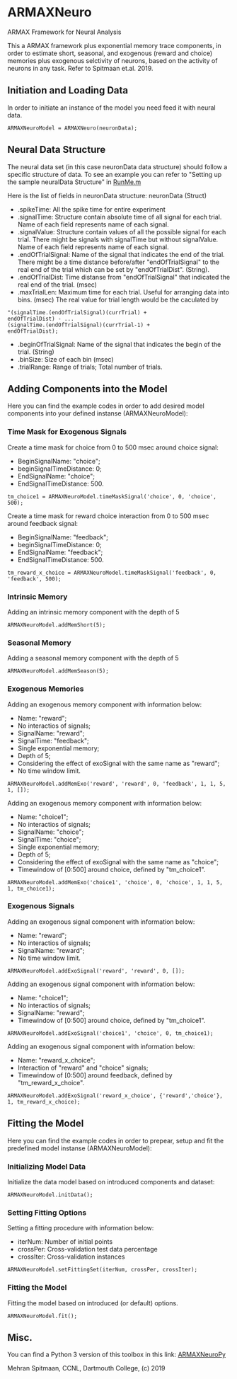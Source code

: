 # ARMAXNeuro
ARMAX Framework for Neural Analysis

This a ARMAX framework plus exponential memory trace components, 
in order to estimate short, seasonal, and exogenous (reward and choice) memories 
plus exogenous selctivity of neurons, based on the activity of neurons in any task.
Refer to Spitmaan et.al. 2019.

## Initiation and Loading Data
In order to initiate an instance of the model you need feed it with neural data.
```
ARMAXNeuroModel = ARMAXNeuro(neuronData);
```

## Neural Data Structure
The neural data set (in this case neuronData data structure) should follow a specific structure of data.
To see an example you can refer to "Setting up the sample neuralData Structure" in [RunMe.m](https://github.com/Spitmaan/ARMAXNeuro/blob/master/RunMe.m)

Here is the list of fields in neuronData structure:
neuronData (Struct)
- .spikeTime:         All the spike time for entire experiment
- .signalTime:        Structure contain absolute time of all signal for each trial. Name of each field represents name of each signal.
- .signalValue:       Structure contain values of all the possible signal for each trial. There might be signals with signalTime but without signalValue. Name of each field represents name of each signal.
- .endOfTrialSignal:  Name of the signal that indicates the end of the trial. There might be a time distance before/after "endOfTrialSignal" to the real end of the trial which can be set by "endOfTrialDist". (String).
- .endOfTrialDist:    Time distanse from "endOfTrialSignal" that indicated the real end of the trial. (msec)
- .maxTrialLen:       Maximum time for each trial. Useful for arranging data into bins. (msec) The real value for trial length would be the caculated by 
```
"(signalTime.(endOfTrialSignal)(currTrial) +
endOfTrialDist) - ...
(signalTime.(endOfTrialSignal)(currTrial-1) +
endOfTrialDist);
```
- .beginOfTrialSignal:    Name of the signal that indicates the begin of the trial. (String)
- .binSize:           Size of each bin (msec)
- .trialRange:        Range of trials; Total number of trials.


## Adding Components into the Model
Here you can find the example codes in order to add desired model components into your defined instanse (ARMAXNeuroModel):
### Time Mask for Exogenous Signals
Create a time mask for choice from 0 to 500 msec around choice signal:
- BeginSignalName: "choice";
- beginSignalTimeDistance: 0;
- EndSignalName: "choice";
- EndSignalTimeDistance: 500.
```
tm_choice1 = ARMAXNeuroModel.timeMaskSignal('choice', 0, 'choice', 500);
```
Create a time mask for reward choice interaction from 0 to 500 msec around feedback signal:
- BeginSignalName: "feedback";
- beginSignalTimeDistance: 0;
- EndSignalName: "feedback";
- EndSignalTimeDistance: 500.
```
tm_reward_x_choice = ARMAXNeuroModel.timeMaskSignal('feedback', 0, 'feedback', 500);
```
### Intrinsic Memory
Adding an intrinsic memory component with the depth of 5
```
ARMAXNeuroModel.addMemShort(5);
```
### Seasonal Memory
Adding a seasonal memory component with the depth of 5
```
ARMAXNeuroModel.addMemSeason(5);
```
### Exogenous Memories
Adding an exogenous memory component with information below:
- Name: "reward"; 
- No interactios of signals; 
- SignalName: "reward";
- SignalTime: "feedback"; 
- Single exponential memory; 
- Depth of 5;
- Considering the effect of exoSignal with the same name as "reward";
- No time window limit.
```
ARMAXNeuroModel.addMemExo('reward', 'reward', 0, 'feedback', 1, 1, 5, 1, []);
```
Adding an exogenous memory component with information below:
- Name: "choice1"; 
- No interactios of signals; 
- SignalName: "choice";
- SignalTime: "choice"; 
- Single exponential memory; 
- Depth of 5;
- Considering the effect of exoSignal with the same name as "choice";
- Timewindow of [0:500] around choice, defined by "tm_choice1".
```
ARMAXNeuroModel.addMemExo('choice1', 'choice', 0, 'choice', 1, 1, 5, 1, tm_choice1);
```
### Exogenous Signals
Adding an exogenous signal component with information below:
- Name: "reward"; 
- No interactios of signals; 
- SignalName: "reward";
- No time window limit.
```
ARMAXNeuroModel.addExoSignal('reward', 'reward', 0, []);
```
Adding an exogenous signal component with information below:
- Name: "choice1"; 
- No interactios of signals; 
- SignalName: "reward";
- Timewindow of [0:500] around choice, defined by "tm_choice1".
```
ARMAXNeuroModel.addExoSignal('choice1', 'choice', 0, tm_choice1);
```
Adding an exogenous signal component with information below:
- Name: "reward_x_choice"; 
- Interaction of "reward" and "choice" signals;
- Timewindow of [0:500] around feedback, defined by "tm_reward_x_choice".
```
ARMAXNeuroModel.addExoSignal('reward_x_choice', {'reward','choice'}, 1, tm_reward_x_choice);
```

## Fitting the Model
Here you can find the example codes in order to prepear, setup and fit the predefined model instanse (ARMAXNeuroModel):
### Initializing Model Data
Initialize the data model based on introduced components and dataset:
```
ARMAXNeuroModel.initData();
```
### Setting Fitting Options
Setting a fitting procedure with information below:
- iterNum: Number of initial points
- crossPer: Cross-validation test data percentage
- crossIter: Cross-validation instances
```
ARMAXNeuroModel.setFittingSet(iterNum, crossPer, crossIter);
```
### Fitting the Model
Fitting the model based on introduced (or default) options.
```
ARMAXNeuroModel.fit();
```

## Misc.
You can find a Python 3 version of this toolbox in this link: [ARMAXNeuroPy](https://github.com/Spitmaan/ARMAXNeuroPy)

Mehran Spitmaan, CCNL, Dartmouth College, (c) 2019
